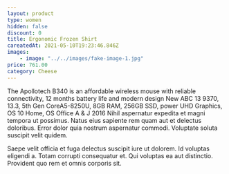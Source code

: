 ```yaml
---
layout: product
type: women
hidden: false
discount: 0
title: Ergonomic Frozen Shirt
careatedAt: 2021-05-10T19:23:46.846Z
images:
    - image: "../../images/fake-image-1.jpg"
price: 761.00
category: Cheese
---
```

The Apollotech B340 is an affordable wireless mouse with reliable connectivity, 12 months battery life and modern design
New ABC 13 9370, 13.3, 5th Gen CoreA5-8250U, 8GB RAM, 256GB SSD, power UHD Graphics, OS 10 Home, OS Office A & J 2016
Nihil aspernatur expedita et magni tempora ut possimus. Natus eius sapiente rem quam aut et delectus doloribus. Error dolor quia nostrum aspernatur commodi. Voluptate soluta suscipit velit quidem.
 Saepe velit officia et fuga delectus suscipit iure ut dolorem. Id voluptas eligendi a. Totam corrupti consequatur et. Qui voluptas ea aut distinctio. Provident quo rem et omnis corporis sit.
